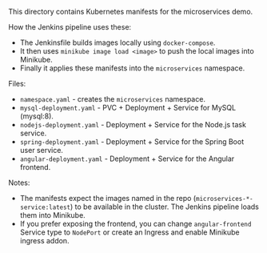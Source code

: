 This directory contains Kubernetes manifests for the microservices demo.

How the Jenkins pipeline uses these:
- The Jenkinsfile builds images locally using `docker-compose`.
- It then uses `minikube image load <image>` to push the local images into Minikube.
- Finally it applies these manifests into the `microservices` namespace.

Files:
- `namespace.yaml` - creates the `microservices` namespace.
- `mysql-deployment.yaml` - PVC + Deployment + Service for MySQL (mysql:8).
- `nodejs-deployment.yaml` - Deployment + Service for the Node.js task service.
- `spring-deployment.yaml` - Deployment + Service for the Spring Boot user service.
- `angular-deployment.yaml` - Deployment + Service for the Angular frontend.

Notes:
- The manifests expect the images named in the repo (`microservices-*-service:latest`) to be available in the cluster. The Jenkins pipeline loads them into Minikube.
- If you prefer exposing the frontend, you can change `angular-frontend` Service type to `NodePort` or create an Ingress and enable Minikube ingress addon.
